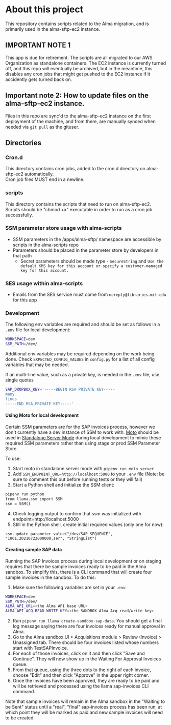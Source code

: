 # About this project

This repository contains scripts related to the Alma migration, and is primarily used in the alma-sftp-ec2 instance. 

## IMPORTANT NOTE 1

This app is due for retirement. The scripts are all migrated to our AWS Organization as standalone containers. The EC2 instance is currently turned off, and this repo will eventually be archived, but in the meantime, this disables any cron jobs that might get pushed to the EC2 instance if it accidently gets turned back on.

## Important note 2: How to update files on the alma-sftp-ec2 instance.

Files in this repo are sync'd to the alma-sftp-ec2 instance on the first deployment of the machine, and from there, are manually synced when needed via `git pull` as the gituser. 

## Directories 

### Cron.d 

This directory contains cron jobs, added to the cron.d directory on alma-sftp-ec2 automatically.  
Cron job files MUST end in a newline. 

### scripts

This directory contains the scripts that need to run on alma-sftp-ec2.
Scripts should be "chmod +x" executable in order to run as a cron job successfully.  

### SSM parameter store usage with alma-scripts

* SSM parameters in the /apps/alma-sftp/ namespace are accessible by scripts in the alma-scripts repo
* Parameters should be placed in the parameter store by developers in that path
  * Secret parameters should be made type - `SecureString` and `Use the default KMS key for this account or specify a customer-managed key for this account.`

### SES usage within alma-scripts

* Emails from the SES service must come from `noreply@libraries.mit.edu` for this app 

### Development  

The following env variables are required and should be set as follows in a `.env` file
for local development:

```bash
WORKSPACE=dev
SSM_PATH=/dev/
```

Additional env variables may be required depending on the work being done. Check
`EXPECTED_CONFIG_VALUES` in `config.py` for a list of all config variables that may be
needed.

If an multi-line value, such as a private key, is needed in the `.env` file, use single quotes

```bash
SAP_DROPBOX_KEY='-----BEGIN RSA PRIVATE KEY-----
many
lines
-----END RSA PRIVATE KEY-----'
```

#### Using Moto for local development

Certain SSM parameters are for the SAP invoices process, however we don't currently have a dev instance of SSM to work with. [Moto](https://github.com/spulec/moto) should be used in [Standalone Server Mode](https://github.com/spulec/moto#stand-alone-server-mode) during local development to mimic these required SSM parameters rather than using stage or prod SSM Parameter Store.

To use:

1. Start moto in standalone server mode with `pipenv run moto_server`
2. Add `SSM_ENDPOINT_URL=http://localhost:5000` to your `.env` file (Note: be sure to comment this out before running tests or they will fail)
3. Start a Python shell and initialize the SSM client:

```bash
pipenv run python
from llama.ssm import SSM
ssm = SSM()
```

4. Check logging output to confirm that ssm was initialized with endpoint=http://localhost:5000
5. Still in the Python shell, create initial required values (only one for now):

```
ssm.update_parameter_value("/dev/SAP_SEQUENCE", "1001,20210722000000,ser", "StringList")
```

#### Creating sample SAP data

Running the SAP Invoices process during local development or on staging requires that
there be sample invoices ready to be paid in the Alma sandbox. To simplify this, there
is a CLI command that will create four sample invoices in the sandbox. To do this:

1. Make sure the following variables are set in your `.env`:

```bash
WORKSPACE=dev
SSM_PATH=/dev/
ALMA_API_URL=<the Alma API base URL>
ALMA_API_ACQ_READ_WRITE_KEY=<the SANDBOX Alma Acq read/write key>
```

2. Run `pipenv run llama create-sandbox-sap-data`. You should get a final log message saying there are four invoices ready for manual approval in Alma.
3. Go to the Alma sandbox UI > Acquisitions module > Review (Invoice) > Unassigned tab. There should be four invoices listed whose numbers start with TestSAPInvoice.
4. For each of those invoices, click on it and then click "Save and Continue". They will now show up in the Waiting For Approval Invoices queue.
5. From that queue, using the three dots to the right of each invoice, choose "Edit" and then click "Approve" in the upper right corner.
6. Once the invoices have been approved, they are ready to be paid and will be retrieved and processed using the llama sap-invoices CLI command.

Note that sample invoices will remain in the Alma sandbox in the "Waiting to be Sent"
status until a "real", "final" sap-invoices process has been run, at which point they
will be marked as paid and new sample invoices will need to be created.
